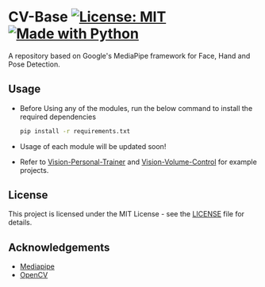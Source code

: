 # CV-Base [![License: MIT][License-Badge]](LICENSE.md)  [![Made with Python][Python-Badge]](https://www.python.org/)
A repository based on Google's MediaPipe framework for Face, Hand and Pose Detection.

## Usage

- Before Using any of the modules, run the below command to install the required dependencies
  ``` bash
  pip install -r requirements.txt
  ```

- Usage of each module will be updated soon!
- Refer to [Vision-Personal-Trainer](https://github.com/Polymath-Saksh/Vision-Personal-Trainer) and [Vision-Volume-Control](https://github.com/Polymath-Saksh/Vision-Volume-Control) for example projects.

## License

This project is licensed under the MIT License - see the [LICENSE](LICENSE) file for details.

## Acknowledgements

- [Mediapipe](https://google.github.io/mediapipe/)
- [OpenCV](https://opencv.org/)

[License-Badge]: https://img.shields.io/badge/License-MIT-blue.svg

[Python-Badge]: https://img.shields.io/badge/Python-3776AB?logo=python&logoColor=fff
